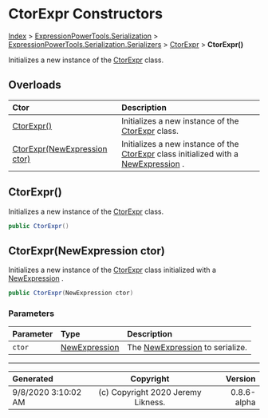 ﻿# CtorExpr Constructors

[Index](../index.md) > [ExpressionPowerTools.Serialization](ExpressionPowerTools.Serialization.a.md) > [ExpressionPowerTools.Serialization.Serializers](ExpressionPowerTools.Serialization.Serializers.n.md) > [CtorExpr](ExpressionPowerTools.Serialization.Serializers.CtorExpr.cs.md) > **CtorExpr()**

Initializes a new instance of the [CtorExpr](ExpressionPowerTools.Serialization.Serializers.CtorExpr.cs.md) class.

## Overloads

| Ctor | Description |
| :-- | :-- |
| [CtorExpr()](#ctorexpr) | Initializes a new instance of the [CtorExpr](ExpressionPowerTools.Serialization.Serializers.CtorExpr.cs.md) class. |
| [CtorExpr(NewExpression ctor)](#ctorexprnewexpression-ctor) | Initializes a new instance of the [CtorExpr](ExpressionPowerTools.Serialization.Serializers.CtorExpr.cs.md) class            initialized with a [NewExpression](https://docs.microsoft.com/dotnet/api/system.linq.expressions.newexpression) . |

## CtorExpr()

Initializes a new instance of the [CtorExpr](ExpressionPowerTools.Serialization.Serializers.CtorExpr.cs.md) class.

```csharp
public CtorExpr()
```



## CtorExpr(NewExpression ctor)

Initializes a new instance of the [CtorExpr](ExpressionPowerTools.Serialization.Serializers.CtorExpr.cs.md) class
            initialized with a [NewExpression](https://docs.microsoft.com/dotnet/api/system.linq.expressions.newexpression) .

```csharp
public CtorExpr(NewExpression ctor)
```

### Parameters

| Parameter | Type | Description |
| :-- | :-- | :-- |
| `ctor` | [NewExpression](https://docs.microsoft.com/dotnet/api/system.linq.expressions.newexpression) | The [NewExpression](https://docs.microsoft.com/dotnet/api/system.linq.expressions.newexpression) to            serialize. |



---

| Generated | Copyright | Version |
| :-- | :-: | --: |
| 9/8/2020 3:10:02 AM | (c) Copyright 2020 Jeremy Likness. | 0.8.6-alpha |

